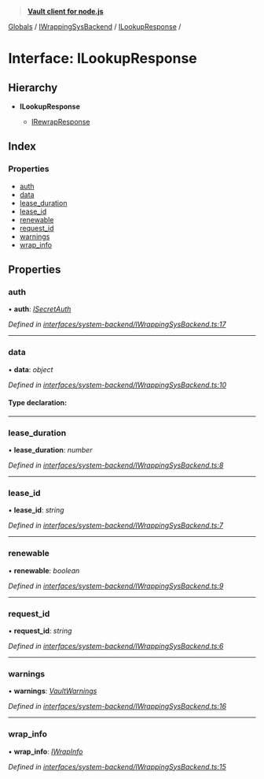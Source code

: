 > **[Vault client for node.js](../README.md)**

[Globals](../globals.md) / [IWrappingSysBackend](../modules/iwrappingsysbackend.md) / [ILookupResponse](iwrappingsysbackend.ilookupresponse.md) /

# Interface: ILookupResponse

## Hierarchy

* **ILookupResponse**

  * [IRewrapResponse](iwrappingsysbackend.irewrapresponse.md)

## Index

### Properties

* [auth](iwrappingsysbackend.ilookupresponse.md#auth)
* [data](iwrappingsysbackend.ilookupresponse.md#data)
* [lease_duration](iwrappingsysbackend.ilookupresponse.md#lease_duration)
* [lease_id](iwrappingsysbackend.ilookupresponse.md#lease_id)
* [renewable](iwrappingsysbackend.ilookupresponse.md#renewable)
* [request_id](iwrappingsysbackend.ilookupresponse.md#request_id)
* [warnings](iwrappingsysbackend.ilookupresponse.md#warnings)
* [wrap_info](iwrappingsysbackend.ilookupresponse.md#wrap_info)

## Properties

###  auth

• **auth**: *[ISecretAuth](isecretauth.md)*

*Defined in [interfaces/system-backend/IWrappingSysBackend.ts:17](https://github.com/theogravity/vault-tacular/blob/07227c0/src/interfaces/system-backend/IWrappingSysBackend.ts#L17)*

___

###  data

• **data**: *object*

*Defined in [interfaces/system-backend/IWrappingSysBackend.ts:10](https://github.com/theogravity/vault-tacular/blob/07227c0/src/interfaces/system-backend/IWrappingSysBackend.ts#L10)*

#### Type declaration:

___

###  lease_duration

• **lease_duration**: *number*

*Defined in [interfaces/system-backend/IWrappingSysBackend.ts:8](https://github.com/theogravity/vault-tacular/blob/07227c0/src/interfaces/system-backend/IWrappingSysBackend.ts#L8)*

___

###  lease_id

• **lease_id**: *string*

*Defined in [interfaces/system-backend/IWrappingSysBackend.ts:7](https://github.com/theogravity/vault-tacular/blob/07227c0/src/interfaces/system-backend/IWrappingSysBackend.ts#L7)*

___

###  renewable

• **renewable**: *boolean*

*Defined in [interfaces/system-backend/IWrappingSysBackend.ts:9](https://github.com/theogravity/vault-tacular/blob/07227c0/src/interfaces/system-backend/IWrappingSysBackend.ts#L9)*

___

###  request_id

• **request_id**: *string*

*Defined in [interfaces/system-backend/IWrappingSysBackend.ts:6](https://github.com/theogravity/vault-tacular/blob/07227c0/src/interfaces/system-backend/IWrappingSysBackend.ts#L6)*

___

###  warnings

• **warnings**: *[VaultWarnings](../globals.md#vaultwarnings)*

*Defined in [interfaces/system-backend/IWrappingSysBackend.ts:16](https://github.com/theogravity/vault-tacular/blob/07227c0/src/interfaces/system-backend/IWrappingSysBackend.ts#L16)*

___

###  wrap_info

• **wrap_info**: *[IWrapInfo](iwrapinfo.md)*

*Defined in [interfaces/system-backend/IWrappingSysBackend.ts:15](https://github.com/theogravity/vault-tacular/blob/07227c0/src/interfaces/system-backend/IWrappingSysBackend.ts#L15)*